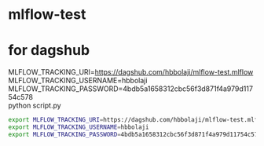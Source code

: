 # mlflow-test

# for dagshub

MLFLOW_TRACKING_URI=https://dagshub.com/hbbolaji/mlflow-test.mlflow \
MLFLOW_TRACKING_USERNAME=hbbolaji \
MLFLOW_TRACKING_PASSWORD=4bdb5a1658312cbc56f3d871f4a979d11754c578 \
python script.py

```bash
export MLFLOW_TRACKING_URI=https://dagshub.com/hbbolaji/mlflow-test.mlflow
export MLFLOW_TRACKING_USERNAME=hbbolaji
export MLFLOW_TRACKING_PASSWORD=4bdb5a1658312cbc56f3d871f4a979d11754c578
```
